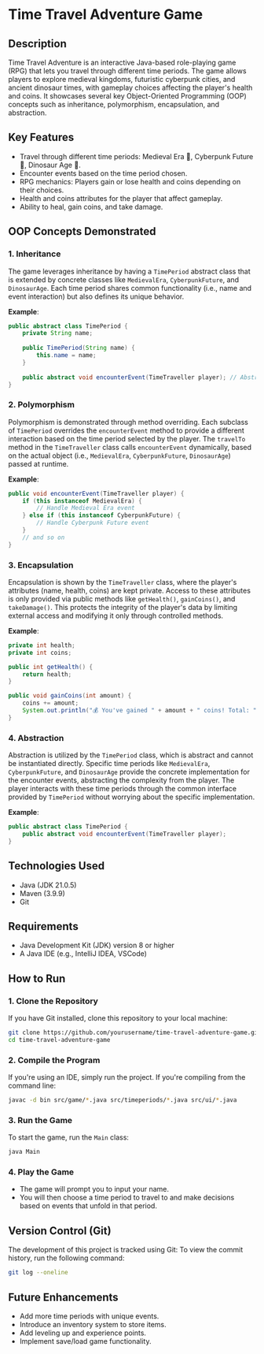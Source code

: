 # Time Travel Adventure Game

## Description

Time Travel Adventure is an interactive Java-based role-playing game (RPG) that lets you travel through different time periods. The game allows players to explore medieval kingdoms, futuristic cyberpunk cities, and ancient dinosaur times, with gameplay choices affecting the player's health and coins. It showcases several key Object-Oriented Programming (OOP) concepts such as inheritance, polymorphism, encapsulation, and abstraction.

## Key Features
- Travel through different time periods: Medieval Era 🏰, Cyberpunk Future 🌆, Dinosaur Age 🦖.
- Encounter events based on the time period chosen.
- RPG mechanics: Players gain or lose health and coins depending on their choices.
- Health and coins attributes for the player that affect gameplay.
- Ability to heal, gain coins, and take damage.

## OOP Concepts Demonstrated

### 1. **Inheritance**
The game leverages inheritance by having a `TimePeriod` abstract class that is extended by concrete classes like `MedievalEra`, `CyberpunkFuture`, and `DinosaurAge`. Each time period shares common functionality (i.e., name and event interaction) but also defines its unique behavior.

**Example**:
```java
public abstract class TimePeriod {
    private String name;
    
    public TimePeriod(String name) {
        this.name = name;
    }
    
    public abstract void encounterEvent(TimeTraveller player); // Abstract method for different time periods
}
```

### 2. **Polymorphism**
Polymorphism is demonstrated through method overriding. Each subclass of `TimePeriod` overrides the `encounterEvent` method to provide a different interaction based on the time period selected by the player. The `travelTo` method in the `TimeTraveller` class calls `encounterEvent` dynamically, based on the actual object (i.e., `MedievalEra`, `CyberpunkFuture`, `DinosaurAge`) passed at runtime.

**Example**:
```java
public void encounterEvent(TimeTraveller player) {
    if (this instanceof MedievalEra) {
        // Handle Medieval Era event
    } else if (this instanceof CyberpunkFuture) {
        // Handle Cyberpunk Future event
    }
    // and so on
}
```

### 3. **Encapsulation**
Encapsulation is shown by the `TimeTraveller` class, where the player's attributes (name, health, coins) are kept private. Access to these attributes is only provided via public methods like `getHealth()`, `gainCoins()`, and `takeDamage()`. This protects the integrity of the player's data by limiting external access and modifying it only through controlled methods.

**Example**:
```java
private int health;
private int coins;

public int getHealth() {
    return health;
}

public void gainCoins(int amount) {
    coins += amount;
    System.out.println("💰 You've gained " + amount + " coins! Total: " + coins);
}
```

### 4. **Abstraction**
Abstraction is utilized by the `TimePeriod` class, which is abstract and cannot be instantiated directly. Specific time periods like `MedievalEra`, `CyberpunkFuture`, and `DinosaurAge` provide the concrete implementation for the encounter events, abstracting the complexity from the player. The player interacts with these time periods through the common interface provided by `TimePeriod` without worrying about the specific implementation.

**Example**:
```java
public abstract class TimePeriod {
    public abstract void encounterEvent(TimeTraveller player);
}
```

## Technologies Used

- Java (JDK 21.0.5)
- Maven (3.9.9)
- Git

## Requirements

- Java Development Kit (JDK) version 8 or higher
- A Java IDE (e.g., IntelliJ IDEA, VSCode)

## How to Run

### 1. Clone the Repository
If you have Git installed, clone this repository to your local machine:
```bash
git clone https://github.com/yourusername/time-travel-adventure-game.git
cd time-travel-adventure-game
```

### 2. Compile the Program
If you're using an IDE, simply run the project. If you're compiling from the command line:
```bash
javac -d bin src/game/*.java src/timeperiods/*.java src/ui/*.java
```

### 3. Run the Game
To start the game, run the `Main` class:
```bash
java Main
```

### 4. Play the Game
- The game will prompt you to input your name.
- You will then choose a time period to travel to and make decisions based on events that unfold in that period.

## Version Control (Git)

The development of this project is tracked using Git:
To view the commit history, run the following command:
```bash
git log --oneline
```

## Future Enhancements

- Add more time periods with unique events.
- Introduce an inventory system to store items.
- Add leveling up and experience points.
- Implement save/load game functionality.
